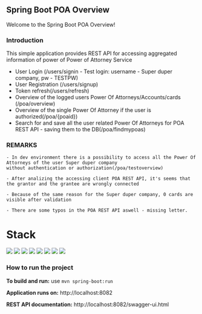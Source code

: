 Spring Boot POA Overview
---

Welcome to the Spring Boot POA Overview!

### Introduction
This simple application provides REST API for accessing aggregated information of power of Power of Attorney Service
   
  
  - User Login (/users/signin - Test login: username - Super duper company, pw - TESTPW)
  - User Registration (/users/signup)
  - Token refresh(/users/refresh)
  - Overview of the logged users Power Of Attorneys/Accounts/cards (/poa/overview)
  - Overview of the single Power Of Attorney if the user is authorized(/poa/{poaid})
  - Search for and save all the user related Power Of Attorneys for POA REST API - saving them to the DB(/poa/findmypoas)
  
### REMARKS
    
    - In dev environment there is a possibility to access all the Power Of Attorneys of the user Super duper company 
    without authentication or authorization(/poa/testoverview)
    
    - After analizing the accessing client POA REST API, it's seems that the grantor and the grantee are wrongly connected
    
    - Because of the same reason for the Super duper company, 0 cards are visible after validation
    
    - There are some typos in the POA REST API aswell - missing letter.  
    

# Stack

![](https://img.shields.io/badge/java_11-✓-blue.svg)
![](https://img.shields.io/badge/spring_boot-✓-blue.svg)
![](https://img.shields.io/badge/mongodb-%E2%9C%93-blue.svg)
![](https://img.shields.io/badge/jwt-✓-blue.svg)
![](https://img.shields.io/badge/hysterix-%E2%9C%93-blue.svg)
![](https://img.shields.io/badge/lombok-%E2%9C%93-blue.svg)
![](https://img.shields.io/badge/swagger_2-✓-blue.svg)
![](https://img.shields.io/badge/maven-✓-blue.svg)

### How to run the project

**To build and run:** use `mvn spring-boot:run`

**Application runs on:** http://localhost:8082

**REST API documentation:** http://localhost:8082/swagger-ui.html

